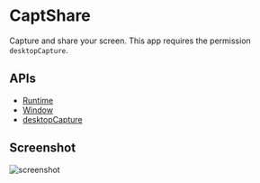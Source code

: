 # CaptShare

Capture and share your screen. 
This app requires the permission `desktopCapture`.

## APIs

* [Runtime](http://developer.chrome.com/apps/app.runtime.html)
* [Window](http://developer.chrome.com/apps/app.window.html)
* [desktopCapture](https://developer.chrome.com/apps/desktopCapture)


## Screenshot
![screenshot](https://)